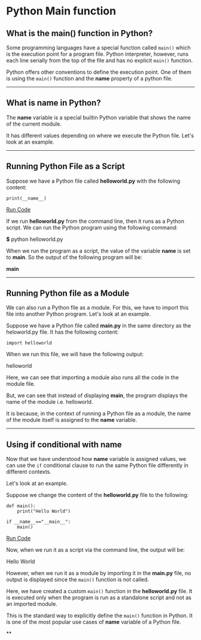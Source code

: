 # Python Main function

## What is the main() function in Python?

Some programming languages have a special function called `main()` which is the execution point for a program file. Python interpreter, however, runs each line serially from the top of the file and has no explicit `main()` function.

Python offers other conventions to define the execution point. One of them is using the `main()` function and the __name__ property of a python file.

---

## What is __name__ in Python?

The __name__ variable is a special builtin Python variable that shows the name of the current module.

It has different values depending on where we execute the Python file. Let's look at an example.

---

## Running Python File as a Script

Suppose we have a Python file called **helloworld.py** with the following content:

```
print(__name__)
```

[Run Code](https://www.programiz.com/python-programming/online-compiler)

If we run **helloworld.py** from the command line, then it runs as a Python script. We can run the Python program using the following command:

**$** python helloworld.py

When we run the program as a script, the value of the variable __name__ is set to __main__. So the output of the following program will be:

__main__

---

## Running Python file as a Module

We can also run a Python file as a module. For this, we have to import this file into another Python program. Let's look at an example.

Suppose we have a Python file called **main.py** in the same directory as the heloworld.py file. It has the following content:

```
import helloworld
```

When we run this file, we will have the following output:

helloworld

Here, we can see that importing a module also runs all the code in the module file.

But, we can see that instead of displaying __main__, the program displays the name of the module i.e. helloworld.

It is because, in the context of running a Python file as a module, the name of the module itself is assigned to the __name__ variable.

---

## Using if conditional with __name__

Now that we have understood how __name__ variable is assigned values, we can use the `if` conditional clause to run the same Python file differently in different contexts.

Let's look at an example.

Suppose we change the content of the **helloworld.py** file to the following:

```
def main():
    print("Hello World")

if __name__=="__main__":
    main()
```

[Run Code](https://www.programiz.com/python-programming/online-compiler)

Now, when we run it as a script via the command line, the output will be:

Hello World

However, when we run it as a module by importing it in the **main.py** file, no output is displayed since the `main()` function is not called.

Here, we have created a custom `main()` function in the **helloworld.py** file. It is executed only when the program is run as a standalone script and not as an imported module.

This is the standard way to explicitly define the `main()` function in Python. It is one of the most popular use cases of __name__ variable of a Python file.

**